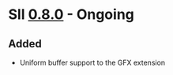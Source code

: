 # Sll [0.8.0] - Ongoing

## Added

- Uniform buffer support to the GFX extension

[0.8.0]: https://github.com/sl-lang/sll/compare/sll-v0.7.32...main
